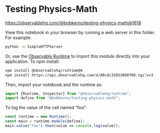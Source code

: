 # Testing Physics-Math

https://observablehq.com/@bobkerns/testing-physics-math@1618

View this notebook in your browser by running a web server in this folder. For
example:

~~~sh
python -m SimpleHTTPServer
~~~

Or, use the [Observable Runtime](https://github.com/observablehq/runtime) to
import this module directly into your application. To npm install:

~~~sh
npm install @observablehq/runtime@4
npm install https://api.observablehq.com/d/88cdc31033808f08.tgz?v=3
~~~

Then, import your notebook and the runtime as:

~~~js
import {Runtime, Inspector} from "@observablehq/runtime";
import define from "@bobkerns/testing-physics-math";
~~~

To log the value of the cell named “foo”:

~~~js
const runtime = new Runtime();
const main = runtime.module(define);
main.value("foo").then(value => console.log(value));
~~~
